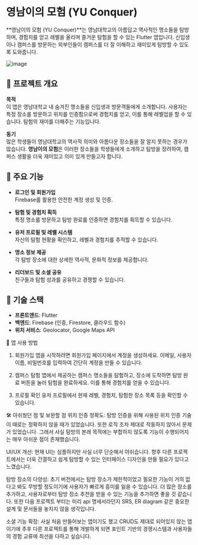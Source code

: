 # 영남이의 모험 (YU Conquer)

**영남이의 모험 (YU Conquer)**는 영남대학교의 아름답고 역사적인 명소들을 탐방하며, 경험치를 얻고 레벨을 올리며 즐거운 탐험을 할 수 있는 Flutter 앱입니다. 신입생이나 캠퍼스를 방문하는 외부인들이 캠퍼스를 더 잘 이해하고 재미있게 탐방할 수 있도록 도와줍니다.

![image](https://github.com/user-attachments/assets/225122ce-1d59-4357-80d6-821caf0341b7)


## 📜 **프로젝트 개요**

**목적**  
이 앱은 영남대학교 내 숨겨진 명소들을 신입생과 방문객들에게 소개합니다. 사용자는 특정 장소를 방문하고 위치를 인증함으로써 경험치를 얻고, 이를 통해 레벨업을 할 수 있습니다. 탐험의 재미를 더해주는 기능입니다.

**동기**  
많은 학생들이 영남대학교의 역사적 의미와 아름다운 장소들을 잘 알지 못하는 경우가 많습니다. **영남이의 모험**은 이러한 장소들을 학생들에게 소개하고 탐방을 장려하여, 캠퍼스 생활을 더욱 재미있고 의미 있게 만들고자 합니다.

## 🌟 **주요 기능**

- **로그인 및 회원가입**  
  Firebase를 활용한 안전한 계정 생성 및 인증.

- **탐험 및 경험치 획득**  
  특정 명소를 방문하고 탐방 완료를 인증하면 경험치를 획득할 수 있습니다.

- **유저 프로필 및 레벨 시스템**  
  자신의 탐험 현황을 확인하고, 레벨과 경험치를 추적할 수 있습니다.

- **명소 정보 제공**  
  각 탐방 장소에 대한 상세한 역사적, 문화적 정보를 제공합니다.

- **리더보드 및 소셜 공유**  
  친구들과 탐험 성과를 공유하고 경쟁할 수 있습니다.

## 🚀 **기술 스택**

- **프론트엔드**: Flutter
- **백엔드**: Firebase (인증, Firestore, 클라우드 함수)
- **위치 서비스**: Geolocator, Google Maps API

📱 앱 사용 방법
1. 회원가입
앱을 시작하려면 회원가입 페이지에서 계정을 생성하세요. 이메일, 사용자 이름, 비밀번호를 입력하여 간단히 계정을 만들 수 있습니다.

2. 캠퍼스 탐험
앱에서 제공하는 캠퍼스 명소들을 탐험하고, 장소에 도착하면 탐방 완료 버튼을 눌러 탐험을 완료하세요. 이를 통해 경험치를 얻을 수 있습니다.

3. 프로필 확인
유저 프로필에서 현재 레벨, 경험치, 탐험한 장소 목록 등을 확인할 수 있습니다.

🛠 아쉬웠던 점 및 보완할 점
위치 인증 정확도: 탐방 인증을 위해 사용된 위치 인증 기술이 때로는 정확하지 않을 때가 있었습니다.  또한 로직 조차 제대로 작동하지 않아서 문제가 있었습니다. 그래서 사실 탐방의 본래 목적에는 부합하지 않도록 기능이 수행되어지는 매우 아쉬운 점이 존재했습니다.

UI/UX 개선: 현재 UI는 심플하지만 사실 너무 단순해서 아쉬습니다. 향후 다른 프로젝트에서는 더욱 간결하고 쉽게 탐방할 수 있는 인터페이스 디자인을 만들 필요가 있다고 느꼈습니다.

탐방 장소의 다양성: 초기 버전에서는 탐방 장소가 제한적이었고 필요한 기능이 거의 없다고 봐도 무방할 정도이기에 사용자가 빠르게 흥미를 잃을 수 있습니다. 더 많은 장소를 추가하고, 사용자로부터 탐방 장소 추천을 받을 수 있는 기능을 추가하면 좋을 것 같습니다. 또한 다음 프로젝트 부터는 미리 api 명세서라던지 SRS, ER diagram 같은 중요한 설계 및 문서들을 놓치지 않을 생각입니다.

소셜 기능 확장: 사실 처음 만들어보는 앱이기도 했고 CRUD도 제대로 되어있지 않는 앱이기에 추후 다른 프로젝트를 통해 개발하게 되면 포인트 기반의 경쟁시스템과 사용자들의 경험 교류에 최선을 다하고 싶습니다.
